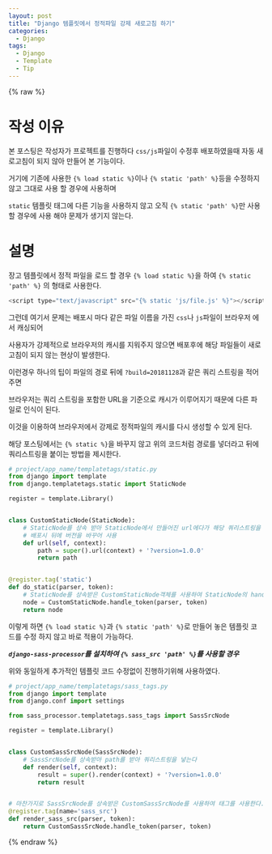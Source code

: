 ```yaml
---
layout: post
title: "Django 템플릿에서 정적파일 강제 새로고침 하기"
categories:
  - Django
tags:
  - Django
  - Template
  - Tip
---
```


{% raw %}
# 작성 이유
본 포스팅은 작성자가 프로젝트를 진행하다 `css/js`파일이 수정후 배포하였을때 자동 새로고침이 되지 않아 만들어 본 기능이다.

거기에 기존에 사용한 `{% load static %}`이나 `{% static 'path' %}`등을 수정하지 않고 그대로 사용 할 경우에 사용하며

`static` 템플릿 태그에 다른 기능을 사용하지 않고 오직 `{% static 'path' %}`만 사용 할 경우에 사용 해야 문제가 생기지 않는다.

# 설명
장고 템플릿에서 정적 파일을 로드 할 경우 `{% load static %}`을 하여 `{% static 'path' %}` 의 형태로 사용한다.
```javascript
<script type="text/javascript" src="{% static 'js/file.js' %}"></script>
```
그런데 여기서 문제는 배포시 마다 같은 파일 이름을 가진 `css`나 `js`파일이 브라우저 에서 캐싱되어

사용자가 강제적으로 브라우저의 캐시를 지워주지 않으면 배포후에 해당 파일들이 새로 고침이 되지 않는 현상이 발생한다.

이런경우 하나의 팁이 파일의 경로 뒤에 `?build=20181128`과 같은 쿼리 스트링을 적어 주면

브라우저는 쿼리 스트링을 포함한 URL을 기준으로 캐시가 이루어지기 때문에 다른 파일로 인식이 된다.

이것을 이용하여 브라우저에서 강제로 정적파일의 캐시를 다시 생성할 수 있게 된다.

해당 포스팅에서는 `{% static %}`을 바꾸지 않고 위의 코드처럼 경로를 넣더라고 뒤에 쿼리스트링을 붙이는 방법을 제시한다.

```python
# project/app_name/templatetags/static.py
from django import template
from django.templatetags.static import StaticNode

register = template.Library()


class CustomStaticNode(StaticNode):
    # StaticNode를 상속 받아 StaticNode에서 만들어진 url에다가 해당 쿼리스트링을 넣는다
    # 배포시 뒤에 버전을 바꾸어 사용
    def url(self, context):
        path = super().url(context) + '?version=1.0.0'
        return path


@register.tag('static')
def do_static(parser, token):
    # StaticNode를 상속받은 CustomStaticNode객체를 사용하여 StaticNode의 handle_token을 사용
    node = CustomStaticNode.handle_token(parser, token)
    return node

```
이렇게 하면 `{% load static %}`과 `{% static 'path' %}`로 만들어 놓은 템플릿 코드를 수정 하지 않고 바로 적용이 가능하다.

***`django-sass-processor`를 설치하여 `{% sass_src 'path' %}`를 사용할 경우***

위와 동일하게 추가적인 템플릿 코드 수정없이 진행하기위해 사용하였다.

```python
# project/app_name/templatetags/sass_tags.py
from django import template
from django.conf import settings

from sass_processor.templatetags.sass_tags import SassSrcNode

register = template.Library()


class CustomSassSrcNode(SassSrcNode):
    # SassSrcNode를 상속받아 path를 받아 쿼리스트링을 넣는다
    def render(self, context):
        result = super().render(context) + '?version=1.0.0'
        return result


# 마찬가지로 SassSrcNode를 상속받은 CustomSassSrcNode를 사용하여 태그를 사용한다.
@register.tag(name='sass_src')
def render_sass_src(parser, token):
    return CustomSassSrcNode.handle_token(parser, token)
```

{% endraw %}
